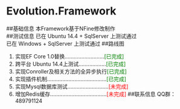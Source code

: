 # Evolution.Framework   
##基础信息
本Framework基于NFine修改制作  
##测试信息
已在 Ubuntu 14.4 + SqlServer 上测试通过  
已在 Windows + SqlServer 上测试通过
##路线图
1. 实现EF Core 1.0替换..........................<font color="green">[已完成]</font>  
1. 跨平台 Ubuntu 14.4上测试..................<font color="green">[已完成]</font>  
1. 实现Conroller及相关方法的全异步执行<font color="green">[已完成]</font>  
1. 实现插件机制.......................................<font color="green">[已完成]</font>   
1. 实现Mysql数据库测试...........................<font color="red">[未完成]</font> 
1. 增加Redis缓存.....................................<font color="red">[未完成]</font> 
##联系信息
QQ群：489791124